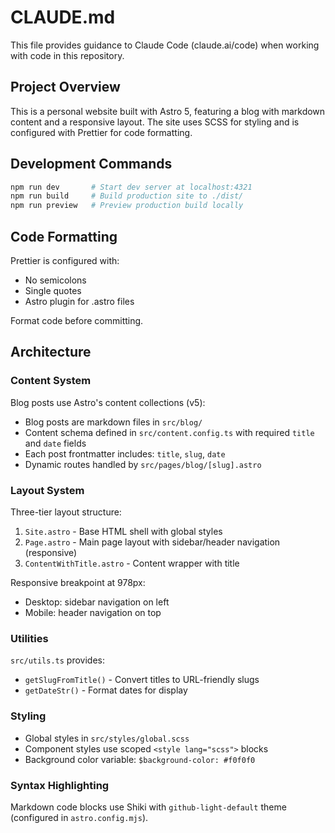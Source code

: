 # CLAUDE.md

This file provides guidance to Claude Code (claude.ai/code) when working with code in this repository.

## Project Overview

This is a personal website built with Astro 5, featuring a blog with markdown content and a responsive layout. The site uses SCSS for styling and is configured with Prettier for code formatting.

## Development Commands

```bash
npm run dev       # Start dev server at localhost:4321
npm run build     # Build production site to ./dist/
npm run preview   # Preview production build locally
```

## Code Formatting

Prettier is configured with:
- No semicolons
- Single quotes
- Astro plugin for .astro files

Format code before committing.

## Architecture

### Content System

Blog posts use Astro's content collections (v5):
- Blog posts are markdown files in `src/blog/`
- Content schema defined in `src/content.config.ts` with required `title` and `date` fields
- Each post frontmatter includes: `title`, `slug`, `date`
- Dynamic routes handled by `src/pages/blog/[slug].astro`

### Layout System

Three-tier layout structure:
1. `Site.astro` - Base HTML shell with global styles
2. `Page.astro` - Main page layout with sidebar/header navigation (responsive)
3. `ContentWithTitle.astro` - Content wrapper with title

Responsive breakpoint at 978px:
- Desktop: sidebar navigation on left
- Mobile: header navigation on top

### Utilities

`src/utils.ts` provides:
- `getSlugFromTitle()` - Convert titles to URL-friendly slugs
- `getDateStr()` - Format dates for display

### Styling

- Global styles in `src/styles/global.scss`
- Component styles use scoped `<style lang="scss">` blocks
- Background color variable: `$background-color: #f0f0f0`

### Syntax Highlighting

Markdown code blocks use Shiki with `github-light-default` theme (configured in `astro.config.mjs`).
